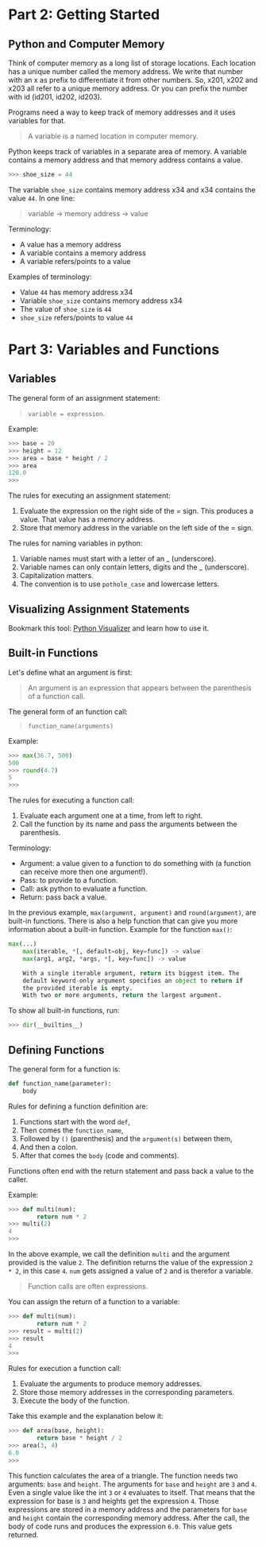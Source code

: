 # Part 2: Getting Started

## Python and Computer Memory

Think of computer memory as a long list of storage locations. Each location has a unique number called the memory address. We write that number with an x as prefix to differentiate it from other numbers. So, x201, x202 and x203 all refer to a unique memory address. Or you can prefix the number with id (id201, id202, id203).

Programs need a way to keep track of memory addresses and it uses variables for that.

> A variable is a named location in computer memory. 

Python keeps track of variables in a separate area of memory. A variable contains a memory address and that memory address contains a value.

```python
>>> shoe_size = 44
```

The variable `shoe_size` contains memory address x34 and x34 contains the value `44`. In one line:

> variable → memory address → value

Terminology:

- A value has a memory address
- A variable contains a memory address
- A variable refers/points to a value

Examples of terminology:

- Value `44` has memory address x34
- Variable `shoe_size` contains memory address x34
- The value of `shoe_size` is `44`
- `shoe_size` refers/points to value `44`

# Part 3: Variables and Functions

## Variables

The general form of an assignment statement:

> `variable = expression`.

Example:

```python
>>> base = 20
>>> height = 12
>>> area = base * height / 2
>>> area
120.0
>>>
```

The rules for executing an assignment statement:

1. Evaluate the expression on the right side of the = sign. This produces a value. That value has a memory address.
2. Store that memory address in the variable on the left side of the = sign.

The rules for naming variables in python:

1. Variable names must start with a letter of an _ (underscore).
2. Variable names can only contain letters, digits and the _ (underscore).
3. Capitalization matters.
4. The convention is to use `pothole_case` and lowercase letters.

## Visualizing Assignment Statements

Bookmark this tool: [Python Visualizer](http://pythontutor.com/visualize.html#mode=edit) and learn how to use it.

## Built-in Functions

Let's define what an argument is first:

> An argument is an expression that appears between the parenthesis of a function call.

The general form of an function call:

> `function_name(arguments)`

Example:

```python
>>> max(36.7, 500)
500
>>> round(4.7)
5
>>>
```

The rules for executing a function call:

1. Evaluate each argument one at a time, from left to right.
2. Call the function by its name and pass the arguments between the parenthesis.

Terminology:

- Argument: a value given to a function to do something with (a function can receive more then one argument!).
- Pass: to provide to a function.
- Call: ask python to evaluate a function.
- Return: pass back a value.

In the previous example, `max(argument, argument)` and `round(argument)`, are built-in functions. There is also a help function that can give you more information about a built-in function. Example for the function `max()`:

```python
max(...)
    max(iterable, *[, default=obj, key=func]) -> value
    max(arg1, arg2, *args, *[, key=func]) -> value

    With a single iterable argument, return its biggest item. The
    default keyword-only argument specifies an object to return if
    the provided iterable is empty.
    With two or more arguments, return the largest argument.
```

To show all built-in functions, run:

```python
>>> dir(__builtins__)
```

## Defining Functions

The general form for a function is:

```python
def function_name(parameter):
    body
```

Rules for defining a function definition are:

1. Functions start with the word `def`,
2. Then comes the `function_name`,
3. Followed by `()` (parenthesis) and the `argument(s)` between them,
4. And then a colon.
5. After that comes the `body` (code and comments).

Functions often end with the return statement and pass back a value to the caller.

Example:

```python
>>> def multi(num):
        return num * 2
>>> multi(2)
4
>>>
```

In the above example, we call the definition `multi` and the argument provided is the value `2`. The definition returns the value of the expression `2 * 2`, in this case `4`. `num` gets assigned a value of `2` and is therefor a variable. 

> Function calls are often expressions.

You can assign the return of a function to a variable:

```python
>>> def multi(num):
        return num * 2
>>> result = multi(2)
>>> result
4
>>>
```

Rules for execution a function call:

1. Evaluate the arguments to produce memory addresses.
2. Store those memory addresses in the corresponding parameters.
3. Execute the body of the function.

Take this example and the explanation below it:

```python
>>> def area(base, height):
        return base * height / 2
>>> area(3, 4)
6.0
>>>
```

This function calculates the area of a triangle. The function needs two arguments: `base` and `height`. The arguments for `base` and `height` are `3` and `4`. Even a single value like the int `3` or `4` evaluates to itself. That means that the expression for base is `3` and heights get the expression `4`. Those expressions are stored in a memory address and the parameters for `base` and `height` contain the corresponding memory address. After the call, the body of code runs and produces the expression `6.0`. This value gets returned.